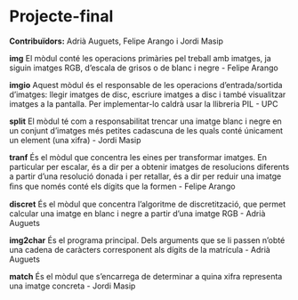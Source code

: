Projecte-final
==============

**Contribuïdors:** Adrià Auguets, Felipe Arango i Jordi Masip

**img**	El mòdul conté les operacions primàries pel treball amb imatges, ja siguin imatges RGB, d’escala de grisos o de blanc i negre -	Felipe Arango

**imgio** Aquest mòdul és el responsable de les operacions d’entrada/sortida d’imatges: llegir imatges de disc, escriure imatges a disc i també visualitzar imatges a la pantalla. Per implementar-lo caldrà usar la llibreria PIL - UPC

**split**	El mòdul té com a responsabilitat trencar una imatge blanc i negre en un conjunt d’imatges més petites cadascuna de les quals conté únicament un element (una xifra) -	Jordi Masip

**tranf**	És el mòdul que concentra les eines per transformar imatges. En particular per escalar, és a dir per a obtenir imatges de resolucions diferents a partir d’una resolució donada i per retallar, és a dir per reduir una imatge ﬁns que només conté els dígits que la formen -	Felipe Arango

**discret**	És el mòdul que concentra l’algoritme de discretització, que permet calcular una imatge en blanc i negre a partir d’una imatge RGB - Adrià Auguets

**img2char** És el programa principal. Dels arguments que se li passen n’obté una cadena de caràcters corresponent als dígits de la matrícula -	Adrià Auguets

**match**	És el mòdul que s’encarrega de determinar a quina xifra representa una imatge concreta - Jordi Masip